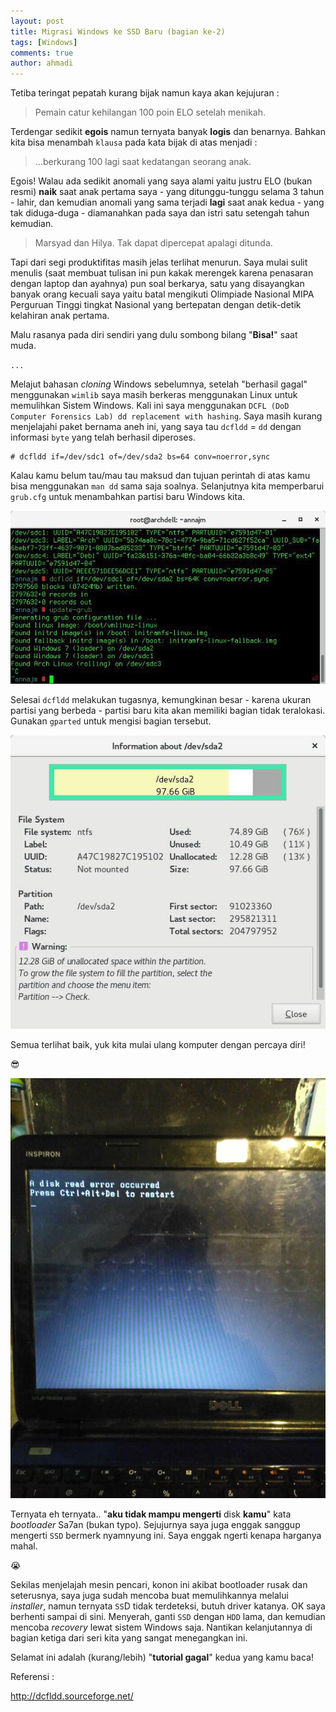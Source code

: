 ```yaml
---
layout: post
title: Migrasi Windows ke SSD Baru (bagian ke-2)
tags: [Windows]
comments: true
author: ahmadi
--- 
```


Tetiba teringat pepatah kurang bijak namun kaya akan kejujuran :

> Pemain catur kehilangan 100 poin ELO setelah menikah.

Terdengar sedikit **egois** namun ternyata banyak **logis** dan benarnya. Bahkan kita bisa menambah `klausa` pada kata bijak di atas menjadi :

> ...berkurang 100 lagi saat kedatangan seorang anak.

Egois! Walau ada sedikit anomali yang saya alami yaitu justru ELO (bukan resmi) **naik** saat anak pertama saya - yang ditunggu-tunggu selama 3 tahun - lahir, dan kemudian anomali yang sama terjadi **lagi** saat anak kedua - yang tak diduga-duga - diamanahkan pada saya dan istri satu  setengah tahun kemudian. 

> Marsyad dan Hilya. Tak dapat dipercepat apalagi ditunda.

Tapi dari segi produktifitas masih jelas terlihat menurun. Saya mulai sulit menulis (saat membuat tulisan ini pun kakak merengek karena penasaran dengan laptop dan ayahnya) pun soal berkarya, satu yang disayangkan banyak orang kecuali saya yaitu batal mengikuti Olimpiade Nasional MIPA Perguruan Tinggi tingkat Nasional yang bertepatan dengan detik-detik kelahiran anak pertama.

Malu rasanya pada diri sendiri yang dulu sombong bilang "**Bisa!**" saat muda.

`...`

Melajut bahasan *cloning* Windows sebelumnya, setelah "berhasil gagal" menggunakan `wimlib` saya masih berkeras menggunakan Linux untuk memulihkan Sistem Windows. 
Kali ini saya menggunakan `DCFL (DoD Computer Forensics Lab) dd replacement with hashing`. Saya masih kurang menjelajahi paket bernama aneh ini, yang saya tau `dcfldd` = `dd` dengan informasi `byte` yang telah berhasil diperoses. 

```shell
# dcfldd if=/dev/sdc1 of=/dev/sda2 bs=64 conv=noerror,sync
```

Kalau kamu belum tau/mau tau maksud dan tujuan perintah di atas kamu bisa menggunakan `man dd` sama saja soalnya. Selanjutnya kita memperbarui `grub.cfg` untuk menambahkan partisi baru Windows kita.

![](/img/kz2-dcfldd.jpg) 

Selesai `dcfldd` melakukan tugasnya, kemungkinan besar - karena ukuran partisi yang berbeda - partisi baru kita akan memiliki bagian tidak teralokasi. Gunakan `gparted` untuk mengisi bagian tersebut.

![](/img/kz2-gparted.jpg)

Semua terlihat baik, yuk kita mulai ulang komputer dengan percaya diri!

😎

![](/img/kz2-bootgagal.jpg)

Ternyata eh ternyata.. "**aku tidak mampu mengerti** disk **kamu**" kata *bootloader* Sa7an (bukan typo). 
Sejujurnya saya juga enggak sanggup mengerti `SSD` bermerk nyamnyung ini. Saya enggak ngerti kenapa harganya mahal.

😭

Sekilas menjelajah mesin pencari, konon ini akibat bootloader rusak dan seterusnya, saya juga sudah mencoba buat memulihkannya melalui *installer*, namun ternyata `SS`D tidak terdeteksi, butuh driver katanya. 
OK saya berhenti sampai di sini. Menyerah, ganti `SSD` dengan `HDD` lama, dan kemudian mencoba *recovery* lewat sistem Windows saja.
Nantikan kelanjutannya di bagian ketiga dari seri kita yang sangat menegangkan ini.

Selamat ini adalah (kurang/lebih) "**tutorial gagal**" kedua yang kamu baca!

Referensi :

<http://dcfldd.sourceforge.net/>
